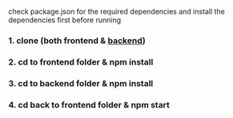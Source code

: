 check package.json for the required dependencies and install the dependencies first before running

### 1. clone (both frontend & [backend](https://github.com/derogate/talk_therapy_backend))
### 2. cd to frontend folder & npm install
### 3. cd to backend folder & npm install
### 4. cd back to frontend folder & npm start
